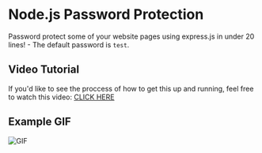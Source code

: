 # Node.js Password Protection
Password protect some of your website pages using express.js in under 20 lines! - The default password is `test`.

## Video Tutorial
If you'd like to see the proccess of how to get this up and running, feel free to watch this video: [CLICK HERE](https://youtu.be/-EICFla-5Uc)

## Example GIF
![GIF](https://i.imgur.com/vnqJwte.gif)
